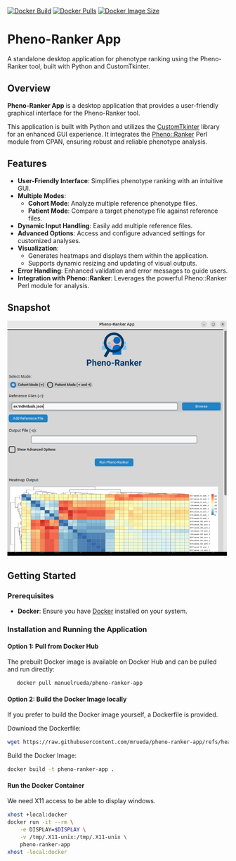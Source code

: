 [![Docker Build](https://github.com/cnag-biomedical-informatics/pheno-ranker-app/actions/workflows/docker-build.yml/badge.svg)](https://github.com/cnag-biomedical-informatics/pheno-ranker-app/actions/workflows/docker-build.yml)
[![Docker Pulls](https://badgen.net/docker/pulls/manuelrueda/pheno-ranker-app?icon=docker&label=pulls)](https://hub.docker.com/r/manuelrueda/pheno-ranker-app/)
[![Docker Image Size](https://badgen.net/docker/size/manuelrueda/pheno-ranker-app?icon=docker&label=image%20size)](https://hub.docker.com/r/manuelrueda/pheno-ranker-app/)

# Pheno-Ranker App

A standalone desktop application for phenotype ranking using the Pheno-Ranker tool, built with Python and CustomTkinter.

## Overview

**Pheno-Ranker App** is a desktop application that provides a user-friendly graphical interface for the Pheno-Ranker tool.

This application is built with Python and utilizes the [CustomTkinter](https://github.com/TomSchimansky/CustomTkinter) library for an enhanced GUI experience. It integrates the [Pheno::Ranker](https://metacpan.org/dist/Pheno-Ranker) Perl module from CPAN, ensuring robust and reliable phenotype analysis.

## Features

- **User-Friendly Interface**: Simplifies phenotype ranking with an intuitive GUI.
- **Multiple Modes**:
  - **Cohort Mode**: Analyze multiple reference phenotype files.
  - **Patient Mode**: Compare a target phenotype file against reference files.
- **Dynamic Input Handling**: Easily add multiple reference files.
- **Advanced Options**: Access and configure advanced settings for customized analyses.
- **Visualization**:
  - Generates heatmaps and displays them within the application.
  - Supports dynamic resizing and updating of visual outputs.
- **Error Handling**: Enhanced validation and error messages to guide users.
- **Integration with Pheno::Ranker**: Leverages the powerful Pheno::Ranker Perl module for analysis.

## Snapshot

<img src="img/pheno-ranker-app-snapshot.png" width="500" />

## Getting Started

### Prerequisites

- **Docker**: Ensure you have [Docker](https://www.docker.com/get-started) installed on your system.

### Installation and Running the Application

#### Option 1: Pull from Docker Hub

The prebuilt Docker image is available on Docker Hub and can be pulled and run directly:

```bash
   docker pull manuelrueda/pheno-ranker-app
```

#### Option 2: Build the Docker Image locally

If you prefer to build the Docker image yourself, a Dockerfile is provided.

Download the Dockerfile:

```bash
wget https://raw.githubusercontent.com/mrueda/pheno-ranker-app/refs/heads/main/Dockerfile
```

Build the Docker Image:

```bash
docker build -t pheno-ranker-app .
```

#### Run the Docker Container

We need X11 access to be able to display windows.

```bash
xhost +local:docker
docker run -it --rm \
    -e DISPLAY=$DISPLAY \
    -v /tmp/.X11-unix:/tmp/.X11-unix \
    pheno-ranker-app
xhost -local:docker
```
